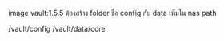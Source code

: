 image vault:1.5.5
ต้องสร้าง folder ชื่อ config กับ data เพิ่มใน nas path

/vault/config
/vault/data/core